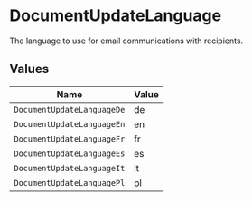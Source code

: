 # DocumentUpdateLanguage

The language to use for email communications with recipients.


## Values

| Name                       | Value                      |
| -------------------------- | -------------------------- |
| `DocumentUpdateLanguageDe` | de                         |
| `DocumentUpdateLanguageEn` | en                         |
| `DocumentUpdateLanguageFr` | fr                         |
| `DocumentUpdateLanguageEs` | es                         |
| `DocumentUpdateLanguageIt` | it                         |
| `DocumentUpdateLanguagePl` | pl                         |